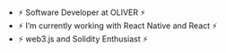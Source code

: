 - ⚡ Software Developer at OLIVER ⚡
- ⚡ I’m currently working with React Native and React ⚡
- ⚡ web3.js and Solidity Enthusiast ⚡
